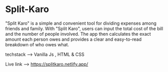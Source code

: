 # Split-Karo

"Split Karo" is a simple and convenient tool for dividing expenses among friends and family. With "Split Karo", users can input the total cost of the bill and the number of people involved. The app then calculates the exact amount each person owes and provides a clear and easy-to-read breakdown of who owes what.

techstack --> Vanilla Js , HTML & CSS

Live link --> https://splitkaro.netlify.app/

